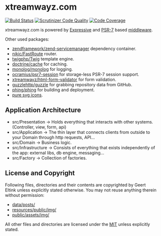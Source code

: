 # xtreamwayz.com

[![Build Status](https://travis-ci.org/xtreamwayz/xtreamwayz.com.svg?branch=master)](https://travis-ci.org/xtreamwayz/xtreamwayz.com)
[![Scrutinizer Code Quality](https://scrutinizer-ci.com/g/xtreamwayz/xtreamwayz.com/badges/quality-score.png?b=master)](https://scrutinizer-ci.com/g/xtreamwayz/xtreamwayz.com/?branch=master)
[![Code Coverage](https://scrutinizer-ci.com/g/xtreamwayz/xtreamwayz.com/badges/coverage.png?b=master)](https://scrutinizer-ci.com/g/xtreamwayz/xtreamwayz.com/?branch=master)

xtreamwayz.com is powered by [Expressive](https://github.com/zendframework/zend-expressive) and
[PSR-7](http://www.php-fig.org/psr/psr-7/) based
[middleware](https://mwop.net/blog/2015-01-08-on-http-middleware-and-psr-7.html).

Other used packages:

- [zendframework/zend-servicemanager](https://github.com/zendframework/zend-servicemanager) dependency container.
- [nikic/FastRoute](https://github.com/nikic/FastRoute) router.
- [twigphp/Twig](https://github.com/nikic/FastRoute) template engine.
- [doctrine/cache](https://github.com/doctrine/cache) for caching.
- [monolog/monolog](https://github.com/monolog/monolog) for logging.
- [ocramius/psr7-session](https://github.com/Ocramius/PSR7Session) for storage-less PSR-7 session support.
- [xtreamwayz/html-form-validator](https://github.com/xtreamwayz/html-form-validator) for form validation.
- [guzzlehttp/guzzle](https://github.com/guzzlehttp/guzzle) for grabbing repository data from GitHub.
- [phing/phing](https://github.com/phing/phing) for building and deployment.
- [pure svg icons](https://icomoon.io/).

## Application Architecture

- src/Presentation -> Holds everything that interacts with other systems. (Controller, view, form, api)
- src/Application -> The thin layer that connects clients from outside to your Domain through http requests, API...
- src/Domain -> Business logic.
- src/Infrastructure -> Consists of everything that exists independently of the app: external libs, db engine, messaging...
- src/Factory -> Collection of factories.

## License and Copyright

Following files, directories and their contents are copyrighted by Geert Eltink unless explicitly stated otherwise.
You may not reuse anything therein without permission:

* [data/posts/](/data/posts)
* [resources/public/img/](resources/public/img)
* [public/assets/img/](public/assets/img)

All other files and directories are licensed under the [MIT](http://www.opensource.org/licenses/mit-license.php)
unless explicitly stated.
